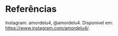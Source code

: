 # Referências

Instagram: amordelu4, @amordelu4. Disponível em: https://www.instagram.com/amordelu4/.
